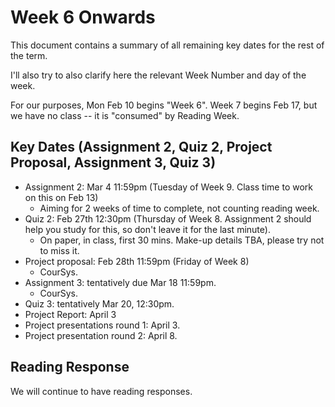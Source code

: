 # Week 6 Onwards

This document contains a summary of all remaining key dates for the rest of the term.

I'll also try to also clarify here the relevant Week Number and day of the week.

For our purposes, Mon Feb 10 begins "Week 6". Week 7 begins Feb 17, but we have no class -- it is "consumed" by Reading Week.

## Key Dates (Assignment 2, Quiz 2, Project Proposal, Assignment 3, Quiz 3)

- Assignment 2: Mar 4 11:59pm (Tuesday of Week 9. Class time to work on this on Feb 13)
  - Aiming for 2 weeks of time to complete, not counting reading week.
- Quiz 2: Feb 27th 12:30pm (Thursday of Week 8. Assignment 2 should help you study for this, so don't leave it for the last minute).
  - On paper, in class, first 30 mins. Make-up details TBA, please try not to miss it.
- Project proposal: Feb 28th 11:59pm (Friday of Week 8)
  - CourSys.
- Assignment 3: tentatively due Mar 18 11:59pm. 
  - CourSys.
- Quiz 3: tentatively Mar 20, 12:30pm.
- Project Report: April 3
- Project presentations round 1: April 3.
- Project presentation round 2: April 8.


## Reading Response

We will continue to have reading responses.